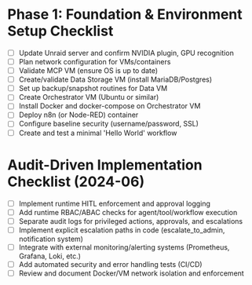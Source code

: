 # Phase 1: Foundation & Environment Setup Checklist

- [ ] Update Unraid server and confirm NVIDIA plugin, GPU recognition
- [ ] Plan network configuration for VMs/containers
- [ ] Validate MCP VM (ensure OS is up to date)
- [ ] Create/validate Data Storage VM (install MariaDB/Postgres)
- [ ] Set up backup/snapshot routines for Data VM
- [ ] Create Orchestrator VM (Ubuntu or similar)
- [ ] Install Docker and docker-compose on Orchestrator VM
- [ ] Deploy n8n (or Node-RED) container
- [ ] Configure baseline security (username/password, SSL)
- [ ] Create and test a minimal 'Hello World' workflow 

# Audit-Driven Implementation Checklist (2024-06)

- [ ] Implement runtime HITL enforcement and approval logging
- [ ] Add runtime RBAC/ABAC checks for agent/tool/workflow execution
- [ ] Separate audit logs for privileged actions, approvals, and escalations
- [ ] Implement explicit escalation paths in code (escalate_to_admin, notification system)
- [ ] Integrate with external monitoring/alerting systems (Prometheus, Grafana, Loki, etc.)
- [ ] Add automated security and error handling tests (CI/CD)
- [ ] Review and document Docker/VM network isolation and enforcement 